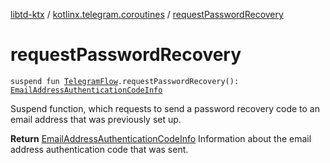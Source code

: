 [libtd-ktx](../index.md) / [kotlinx.telegram.coroutines](index.md) / [requestPasswordRecovery](./request-password-recovery.md)

# requestPasswordRecovery

`suspend fun `[`TelegramFlow`](../kotlinx.telegram.core/-telegram-flow/index.md)`.requestPasswordRecovery(): `[`EmailAddressAuthenticationCodeInfo`](https://tdlibx.github.io/td/docs/org/drinkless/td/libcore/telegram/TdApi.EmailAddressAuthenticationCodeInfo.html)

Suspend function, which requests to send a password recovery code to an email address that was
previously set up.

**Return**
[EmailAddressAuthenticationCodeInfo](https://tdlibx.github.io/td/docs/org/drinkless/td/libcore/telegram/TdApi.EmailAddressAuthenticationCodeInfo.html) Information about the email address authentication
code that was sent.

